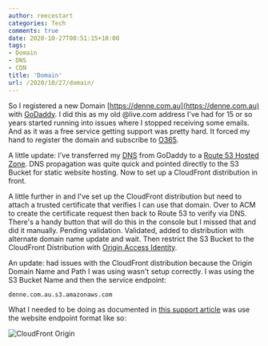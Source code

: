 ```yaml
---
author: reecestart
categories: Tech
comments: true
date: 2020-10-27T00:51:15+10:00
tags:
- Domain
- DNS
- CDN
title: 'Domain'
url: /2020/10/27/domain/
---
```


So I registered a new Domain [https://denne.com.au](https://denne.com.au) with [GoDaddy](https://au.godaddy.com/). I did this as my old @live.com address I've had for 15 or so years started running into issues where I stopped receiving some emails. And as it was a free service getting support was pretty hard. It forced my hand to register the domain and subscribe to [O365](https://www.office.com/?auth=2).

A little update: I've transferred my [DNS](https://www.cloudflare.com/learning/dns/what-is-dns/) from GoDaddy to a [Route 53 Hosted Zone](https://docs.aws.amazon.com/Route53/latest/DeveloperGuide/hosted-zones-working-with.html). DNS propagation was quite quick and pointed directly to the S3 Bucket for static website hosting. Now to set up a CloudFront distribution in front.

A little further in and I've set up the CloudFront distribution but need to attach a trusted certificate that verifies I can use that domain. Over to ACM to create the certificate request then back to Route 53 to verify via DNS. There's a handy button that will do this in the console but I missed that and did it manually. Pending validation. Validated, added to distribution with alternate domain name update and wait. Then restrict the S3 Bucket to the CloudFront Distribution with [Origin Access Identity](https://aws.amazon.com/premiumsupport/knowledge-center/cloudfront-access-to-amazon-s3/).

An update: had issues with the CloudFront distribution because the Origin Domain Name and Path I was using wasn't setup correctly. I was using the S3 Bucket Name and then the service endpoint:

    denne.com.au.s3.amazonaws.com

What I needed to be doing as documented in [this support article](https://aws.amazon.com/premiumsupport/knowledge-center/s3-website-cloudfront-error-403/) was use the website endpoint format like so:

![CloudFront Origin](/public/img/cloudfrontOrigin.webp)

